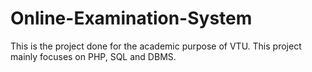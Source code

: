 # Online-Examination-System

This is the project done for the academic purpose of VTU.
This project mainly focuses on PHP, SQL and DBMS.
